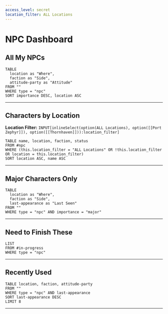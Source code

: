 ```yaml
---
access_level: secret
location_filter: ALL Locations
---
```

# NPC Dashboard

## All My NPCs
```dataview
TABLE 
  location as "Where",
  faction as "Side",
  attitude-party as "Attitude"
FROM ""
WHERE type = "npc"
SORT importance DESC, location ASC
```

---
## Characters by Location 
**Location Filter:** `INPUT[inlineSelect(option(ALL Locations), option([[Port Zephyr]]), option([[Thornhaven]])):location_filter]`
```dataview
TABLE name, location, faction, status
FROM #npc 
WHERE (this.location_filter = "ALL Locations" OR !this.location_filter OR location = this.location_filter)
SORT location ASC, name ASC
```

---

## Major Characters Only
```dataview
TABLE 
  location as "Where",
  faction as "Side", 
  last-appearance as "Last Seen"
FROM ""
WHERE type = "npc" AND importance = "major"
```

---

## Need to Finish These
```dataview
LIST
FROM #in-progress 
WHERE type = "npc"
```

---

## Recently Used
```dataview
TABLE location, faction, attitude-party
FROM ""
WHERE type = "npc" AND last-appearance
SORT last-appearance DESC
LIMIT 8
```

---